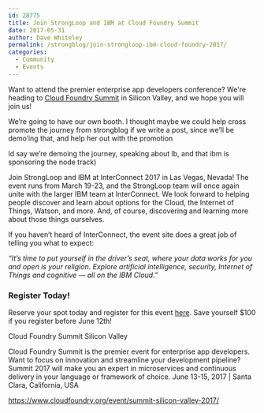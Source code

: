 ```yaml
---
id: 28775
title: Join StrongLoop and IBM at Cloud Foundry Summit
date: 2017-05-31
author: Dave Whiteley
permalink: /strongblog/join-strongloop-ibm-cloud-foundry-2017/
categories:
  - Community
  - Events
---
```


Want to attend the premier enterprise app developers conference? We're heading to [Cloud Foundry Summit](https://www.cloudfoundry.org/event/summit-silicon-valley-2017/) in Silicon Valley, and we hope you will join us!

We’re going to have our own booth. I thought maybe we could help cross promote the journey from strongblog if we write a post, since we’ll be demo’ing that, and help her out with the promotion

ld say we’re demoing the journey, speaking about lb, and that ibm is sponsoring the node track)

Join StrongLoop and IBM at InterConnect 2017 in Las Vegas, Nevada! The event runs from March 19-23, and the StrongLoop team will once again unite with the larger IBM team at InterConnect. We look forward to helping people discover and learn about options for the Cloud, the Internet of Things, Watson, and more. And, of course, discovering and learning more about those things ourselves.<!--more-->



If you haven&#8217;t heard of InterConnect, the event site does a great job of telling you what to expect:

_&#8220;It’s time to put yourself in the driver’s seat, where your data works for you and open is your religion. Explore artificial intelligence, security, Internet of Things and cognitive — all on the IBM Cloud.&#8221;_

### Register Today!

Reserve your spot today and register for this event [here](https://goo.gl/z6aMOf). Save yourself $100 if you register before June 12th!

Cloud Foundry Summit Silicon Valley

Cloud Foundry Summit is the premier event for enterprise app developers. Want to focus on innovation and streamline your development pipeline? Summit 2017 will make you an expert in microservices and continuous delivery in your language or framework of choice.
June 13-15, 2017 | Santa Clara, California, USA


https://www.cloudfoundry.org/event/summit-silicon-valley-2017/
